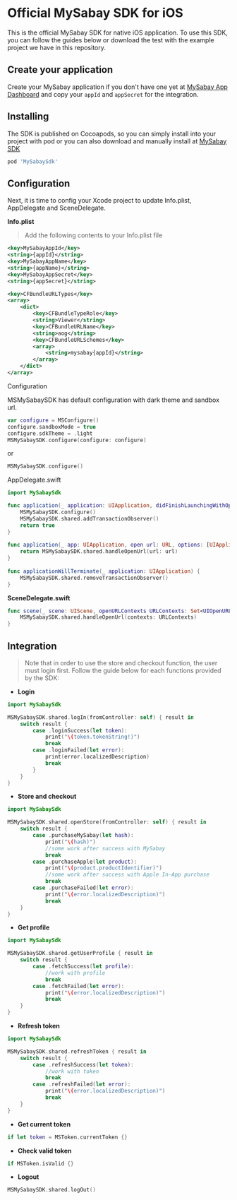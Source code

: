# Official MySabay SDK for iOS

This is the official MySabay SDK for native iOS application. To use this SDK, you can follow the guides below or download the test with the example project we have in this repository.

## Create your application

Create your MySabay application if you don't have one yet at [MySabay App Dashboard](https://kh.mysabay.com:8443/index.html) and copy your `appId` 
and `appSecret` for the integration.

## Installing

The SDK is published on Cocoapods, so you can simply install into your project with pod or you can also download and manually install at [MySabay SDK](https://github.com/sabay-digital/app.ios.sdk.mysabay.com.public/raw/master/MySabaySdk.zip)

```bash
pod 'MySabaySdk'
```

## Configuration
Next, it is time to config your Xcode project to update Info.plist, AppDelegate and SceneDelegate.

**Info.plist**

> Add the following contents to your Info.plist file 

```xml
<key>MySabayAppId</key>
<string>{appId}</string>
<key>MySabayAppName</key>
<string>{appName}</string>
<key>MySabayAppSecret</key>
<string>{appSecret}</string>
```

```xml
<key>CFBundleURLTypes</key>
<array>
    <dict>
        <key>CFBundleTypeRole</key>
	    <string>Viewer</string>
	    <key>CFBundleURLName</key>
	    <string>aog</string>
	    <key>CFBundleURLSchemes</key>
	    <array>
	        <string>mysabay{appId}</string>
	    </array>
	</dict>
</array>
```

Configuration

MSMySabaySDK has default configuration with dark theme and sandbox url.

```swift
var configure = MSConfigure()
configure.sandboxMode = true
configure.sdkTheme = .light
MSMySabaySDK.configure(configure: configure)
```

or


```swift
MSMySabaySDK.configure()
```

AppDelegate.swift

```swift
import MySabaySdk

func application(_ application: UIApplication, didFinishLaunchingWithOptions launchOptions: [UIApplication.LaunchOptionsKey: Any]?) -> Bool {
    MSMySabaySDK.configure()
    MSMySabaySDK.shared.addTransactionObserver()
    return true
}
    
func application(_ app: UIApplication, open url: URL, options: [UIApplication.OpenURLOptionsKey : Any] = [:]) -> Bool {
    return MSMySabaySDK.shared.handleOpenUrl(url: url)
}
    
func applicationWillTerminate(_ application: UIApplication) {
    MSMySabaySDK.shared.removeTransactionObserver()
}
```

**SceneDelegate.swift**

```swift
func scene(_ scene: UIScene, openURLContexts URLContexts: Set<UIOpenURLContext>) {
    MSMySabaySDK.shared.handleOpenUrl(contexts: URLContexts)
}
```

## Integration

> Note that in order to use the store and checkout function, the user must login first. 
> Follow the guide below for each functions provided by the SDK:



*  **Login**

```swift
import MySabaySdk

MSMySabaySDK.shared.logIn(fromController: self) { result in
    switch result {
        case .loginSuccess(let token):
            print("\(token.tokenString!)")
            break
        case .loginFailed(let error):
            print(error.localizedDescription)
            break
        }
    }
}
```


*  **Store and checkout**

```swift
import MySabaySdk

MSMySabaySDK.shared.openStore(fromController: self) { result in
    switch result {
        case .purchaseMySabay(let hash):
            print("\(hash)")
            //some work after success with MySabay
            break
        case .purchaseApple(let product):
            print("\(product.productIdentifier)")
            //some work after success with Apple In-App purchase
            break
        case .purchaseFailed(let error):
            print("\(error.localizedDescription)")
            break
    }
}
```



*  **Get profile**

```swift
import MySabaySdk

MSMySabaySDK.shared.getUserProfile { result in
    switch result {
        case .fetchSuccess(let profile):
            //work with profile
            break
        case .fetchFailed(let error):
            print("\(error.localizedDescription)")
            break
    }
}
```



*  **Refresh token**

```swift
import MySabaySdk

MSMySabaySDK.shared.refreshToken { result in
    switch result {
        case .refreshSuccess(let token):
            //work with token
            break
        case .refreshFailed(let error):
            print("\(error.localizedDescription)")
            break
    }
}
```



*  **Get current token**

```swift
if let token = MSToken.currentToken {}
```



*  **Check valid token**

```swift
if MSToken.isValid {}
```


*  **Logout**

```swift
MSMySabaySDK.shared.logOut()
```

